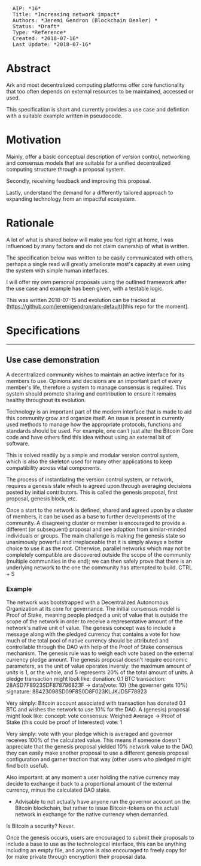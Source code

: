 <pre>
  AIP: *16*
  Title: *Increasing network impact*
  Authors: *Jeremi Gendron (Blockchain Dealer) <gendronjeremi@gmail.com>*
  Status: *Draft*
  Type: *Reference*
  Created: *2018-07-16*
  Last Update: *2018-07-16*
</pre>

Abstract
========

Ark and most decentralized computing platforms offer core functionality that too often depends on external resources to be maintained, accessed or used.

This specification is short and currently provides a use case and defintion with a suitable example written in pseudocode.


Motivation
==========

Mainly, offer a basic conceptual description of version control, networking and consensus models that are suitable for a unified decentralized computing structure through a proposal system. 

Secondly, receiving feedback and improving this proposal.

Lastly, understand the demand for a differently tailored approach to expanding technology from an impactful ecosystem.

Rationale
=========

A lot of what is shared below will make you feel right at home, I was influenced by many factors and do not claim ownership of what is written.

The specification below was written to be easily communicated with others, perhaps a single read will greatly ameliorate most's capacity at even using the system with simple human interfaces.

I will offer my own personal proposals using the outlined framework after the use case and example has been given, with a testable logic.

This was written 2018-07-15 and evolution can be tracked at (https://github.com/jeremigendron/ark-default)[this repo for the moment].

Specifications
==============
____________

## Use case demonstration
A decentralized community wishes to maintain an active interface for its members to use. Opinions and decisions are an important part of every member's life, therefore a system to manage consensus is required. This system should promote sharing and contribution to ensure it remains healthy throughout its evolution.

Technology is an important part of the modern interface that is made to aid this community grow and organize itself. An issue is present in currently used methods to manage how the appropriate protocols, functions and standards should be used. For example, one can't just alter the Bitcoin Core code and have others find this idea without using an external bit of software.

This is solved readily by a simple and modular version control system, which is also the skeleton used for many other applications to keep compatibility across vital components.

The process of instantiating the version control system, or network, requires a genesis state which is agreed upon through averaging decisions posted by initial contributors. This is called the genesis proposal, first proposal, genesis block, etc.

Once a start to the network is defined, shared and agreed upon by a cluster of members, it can be used as a base to further developments of the community. A disagreeing cluster or member is encouraged to provide a different (or subsequent) proposal and see adoption from similar-minded individuals or groups. The main challenge is making the genesis state so unanimously powerful and irreplaceable that it is simply always a better choice to use it as the root. Otherwise, parallel networks which may not be completely compatible are discovered outside the scope of the community (multiple communities in the end); we can then safely prove that there is an underlying network to the one the community has attempted to build. CTRL + S

### Example
The network was bootstrapped with a Decentralized Autonomous Organization at its core for governance. The initial consensus model is Proof of Stake, meaning people pledged a unit of value that is outside the scope of the network in order to receive a representative amount of the network's native unit of value. The genesis concept was to include a message along with the pledged currency that contains a vote for how much of the total pool of native currency should be attributed and controllable through the DAO with help of the Proof of Stake consensus mechanism. The genesis rule was to weigh each vote based on the external currency pledge amount. The genesis proposal doesn't require economic parameters, as the unit of value operates inversly: the maximum amount of units is 1, or the whole, and 5 represents 20% of the total amount of units. A pledge transaction might look like:
	donation: 0.1 BTC
	transaction: 28ASD7F8923SDF878796823F -> data{vote: 10} (the governer gets 10%)
	signature: 88423098SD09F8S0D8F023KLJKJDSF78923

Very simply: Bitcoin account associated with transaction has donated 0.1 BTC and wishes the network to use 10% for the DAO. A (genesis) proposal might look like:
	concept: vote
	consensus: Weighed Average -> Proof of Stake (this could be proof of Interested)
	vote: 1

Very simply: vote with your pledge which is averaged and governor receives 100% of the calculated value. This means if someone doesn't appreciate that the genesis proposal yielded 10% network value to the DAO, they can easily make another proposal to use a different genesis proposal configuration and garner traction that way (other users who pledged might find both useful).

Also important: at any moment a user holding the native currency may decide to exchange it back to a proportional amount of the external currency, minus the calculated DAO stake.

* Advisable to not actually have anyone run the governor account on the Bitcoin blockchain, but rather to issue Bitcoin-tokens on the actual network in exchange for the native currency when demanded.

Is Bitcoin a security? Never.

Once the genesis occurs, users are encouraged to submit their proposals to include a base to use as the technological interface, this can be anything including an empty file, and anyone is also encouraged to freely copy for (or make private through encryption) their proposal data.
